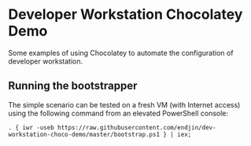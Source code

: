 # Developer Workstation Chocolatey Demo

Some examples of using Chocolatey to automate the configuration of developer workstation.

## Running the bootstrapper

The simple scenario can be tested on a fresh VM (with Internet access) using the following command from an elevated PowerShell console:

```
. { iwr -useb https://raw.githubusercontent.com/endjin/dev-workstation-choco-demo/master/bootstrap.ps1 } | iex;
```
